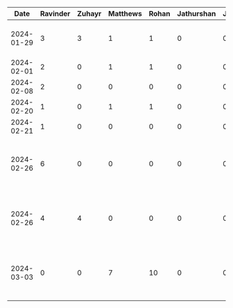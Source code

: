 Date | Ravinder | Zuhayr | Matthews | Rohan | Jathurshan | Japmeet | Task |
--- | --- | --- | --- |---|--- |--- |--- |
2024-01-29 | 3 | 3 | 1 | 1 | 0 | 0 | Initial Project Slide + Document Design |
2024-02-01 | 2 | 0 | 1 | 1 | 0 | 0 | Write Proposal |
2024-02-08 | 2 | 0 | 0 | 0 | 0 | 0 | Deliverable 2 |
2024-02-20 | 1 | 0 | 1 | 1 | 0 | 0 | Android Studio Prep |
2024-02-21 | 1 | 0 | 0 | 0 | 0 | 0 | Coding Initial Setup |
2024-02-26 | 6 | 0 | 0 | 0 | 0 | 0 | Working on feature - download and upload image sharing |
2024-02-26 | 4 | 4 | 0 | 0 | 0 | 0 | Pair-Programming - Adding auth and login sessions |
2024-03-03 | 0 | 0 | 7 | 10 | 0 | 0 | Pair-Programming - Work on event creation and display |
